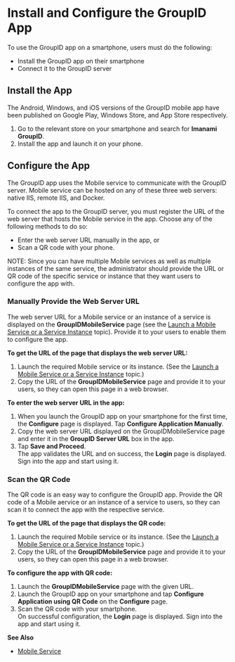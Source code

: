 # Install and Configure the GroupID App

To use the GroupID app on a smartphone, users must do the following:

- Install the GroupID app on their smartphone
- Connect it to the GroupID server

## Install the App

The Android, Windows, and iOS versions of the GroupID mobile app have been published on Google Play,
Windows Store, and App Store respectively.

1. Go to the relevant store on your smartphone and search for **Imanami GroupID**.
2. Install the app and launch it on your phone.

## Configure the App

The GroupID app uses the Mobile service to communicate with the GroupID server. Mobile service can
be hosted on any of these three web servers: native IIS, remote IIS, and Docker.

To connect the app to the GroupID server, you must register the URL of the web server that hosts the
Mobile service in the app. Choose any of the following methods to do so:

- Enter the web server URL manually in the app, or
- Scan a QR code with your phone.

NOTE: Since you can have multiple Mobile services as well as multiple instances of the same service,
the administrator should provide the URL or QR code of the specific service or instance that they
want users to configure the app with.

### Manually Provide the Web Server URL

The web server URL for a Mobile service or an instance of a service is displayed on the
**GroupIDMobileService** page (see the
[Launch a Mobile Service or a Service Instance](/docs/groupid/11.0/groupid/admincenter/mobileservice/create.md#launch-a-mobile-service-or-a-service-instance)
topic). Provide it to your users to enable them to configure the app.

**To get the URL of the page that displays the web server URL:**

1. Launch the required Mobile service or its instance. (See the
   [Launch a Mobile Service or a Service Instance](/docs/groupid/11.0/groupid/admincenter/mobileservice/create.md#launch-a-mobile-service-or-a-service-instance)
   topic.)
2. Copy the URL of the **GroupIDMobileService** page and provide it to your users, so they can open
   this page in a web browser.

**To enter the web server URL in the app:**

1. When you launch the GroupID app on your smartphone for the first time, the **Configure** page is
   displayed. Tap **Configure Application Manually**.
2. Copy the web server URL displayed on the GroupIDMobileService page and enter it in the **GroupID
   Server URL** box in the app.
3. Tap **Save and Proceed**.  
   The app validates the URL and on success, the **Login** page is displayed. Sign into the app and
   start using it.

### Scan the QR Code

The QR code is an easy way to configure the GroupID app. Provide the QR code of a Mobile aervice or
an instance of a service to users, so they can scan it to connect the app with the respective
service.

**To get the URL of the page that displays the QR code:**

1. Launch the required Mobile service or its instance. (See the
   [Launch a Mobile Service or a Service Instance](/docs/groupid/11.0/groupid/admincenter/mobileservice/create.md#launch-a-mobile-service-or-a-service-instance)
   topic.)
2. Copy the URL of the **GroupIDMobileService** page and provide it to your users, so they can open
   this page in a web browser.

**To configure the app with QR code:**

1. Launch the **GroupIDMobileService** page with the given URL.
2. Launch the GroupID app on your smartphone and tap **Configure Application using QR Code** on the
   **Configure** page.
3. Scan the QR code with your smartphone.  
   On successful configuration, the **Login** page is displayed. Sign into the app and start using
   it.

**See Also**

- [Mobile Service](/docs/groupid/11.0/groupid/admincenter/mobileservice/overview.md)
